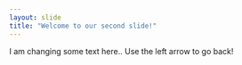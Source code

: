 ```yaml
---
layout: slide
title: "Welcome to our second slide!"
---
```

I am changing some text here..
Use the left arrow to go back!

